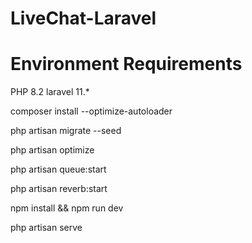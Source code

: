 # LiveChat-Laravel

# Environment Requirements

PHP 8.2 laravel 11.*
 
composer install --optimize-autoloader

php artisan migrate --seed

php artisan optimize

php artisan queue:start

php artisan reverb:start

npm install && npm run dev

php artisan serve
